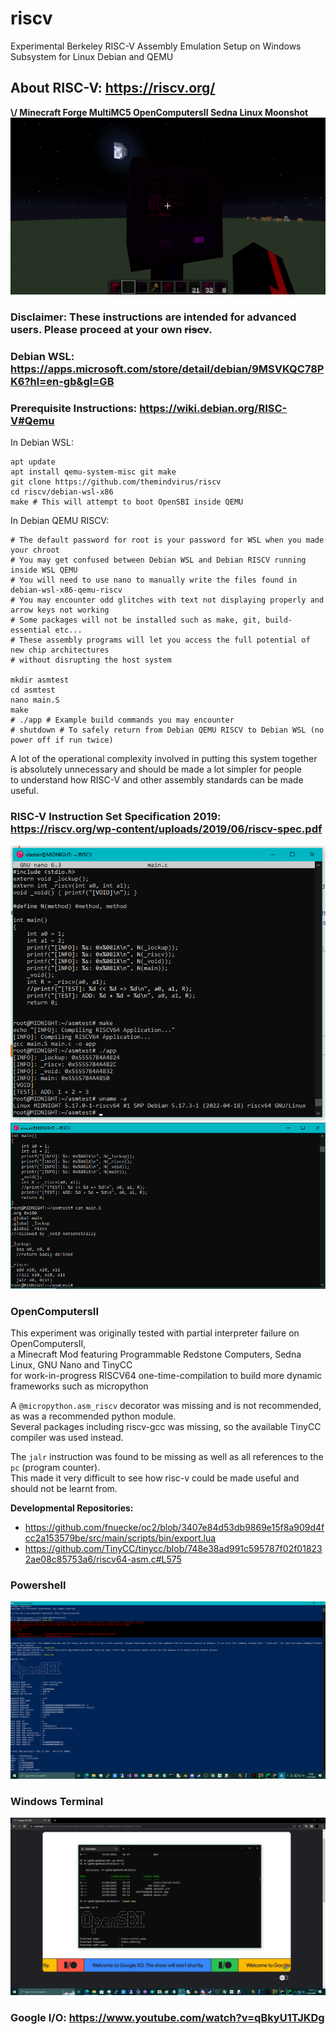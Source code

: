 # riscv
Experimental Berkeley RISC-V Assembly Emulation Setup on Windows Subsystem for Linux Debian and QEMU

## About RISC-V: https://riscv.org/

**\\/ Minecraft Forge MultiMC5 OpenComputersII Sedna Linux Moonshot**
![moonshot](/moonshot.png)

### Disclaimer: These instructions are intended for advanced users. Please proceed at your own ~~riscv~~.

### Debian WSL: https://apps.microsoft.com/store/detail/debian/9MSVKQC78PK6?hl=en-gb&gl=GB
### Prerequisite Instructions: https://wiki.debian.org/RISC-V#Qemu
In Debian WSL:
```
apt update
apt install qemu-system-misc git make
git clone https://github.com/themindvirus/riscv
cd riscv/debian-wsl-x86
make # This will attempt to boot OpenSBI inside QEMU
```
In Debian QEMU RISCV:
```
# The default password for root is your password for WSL when you made your chroot
# You may get confused between Debian WSL and Debian RISCV running inside WSL QEMU
# You will need to use nano to manually write the files found in debian-wsl-x86-qemu-riscv
# You may encounter odd glitches with text not displaying properly and arrow keys not working
# Some packages will not be installed such as make, git, build-essential etc...
# These assembly programs will let you access the full potential of new chip architectures
# without disrupting the host system

mkdir asmtest
cd asmtest
nano main.S
make
# ./app # Example build commands you may encounter
# shutdown # To safely return from Debian QEMU RISCV to Debian WSL (no power off if run twice)
```
A lot of the operational complexity involved in putting this system together \
is absolutely unnecessary and should be made a lot simpler for people \
to understand how RISC-V and other assembly standards can be made useful.

### RISC-V Instruction Set Specification 2019: https://riscv.org/wp-content/uploads/2019/06/riscv-spec.pdf

![screenshot](/screenshot.png)
![riscvtestpassasm](/riscvtestpassasm.png)

### OpenComputersII
This experiment was originally tested with partial interpreter failure on OpenComputersII, \
a Minecraft Mod featuring Programmable Redstone Computers, Sedna Linux, GNU Nano and TinyCC \
for work-in-progress RISCV64 one-time-compilation to build more dynamic frameworks such as micropython

A `@micropython.asm_riscv` decorator was missing and is not recommended, as was a recommended python module. \
Several packages including riscv-gcc was missing, so the available TinyCC compiler was used instead.

The `jalr` instruction was found to be missing as well as all references to the `pc` (program counter). \
This made it very difficult to see how risc-v could be made useful and should not be learnt from.

**Developmental Repositories:**
 - https://github.com/fnuecke/oc2/blob/3407e84d53db9869e15f8a909d4fcc2a153579be/src/main/scripts/bin/export.lua
 - https://github.com/TinyCC/tinycc/blob/748e38ad991c595787f02f018232ae08c85753a6/riscv64-asm.c#L575

### Powershell
![powershell](/powershell.png)
### Windows Terminal
![googleio](/googleio.png)
### Google I/O: https://www.youtube.com/watch?v=qBkyU1TJKDg
